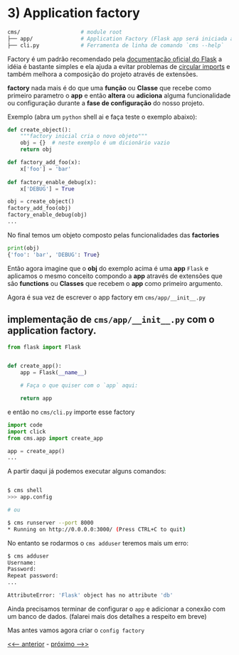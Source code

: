 # 3) Application factory

```bash             # Testes com py.test
cms/                   # module root
├── app/               # Application Factory (Flask app será iniciada aqui)
├── cli.py             # Ferramenta de linha de comando `cms --help`
```

Factory é um padrão recomendado pela [documentação oficial do Flask](http://flask.pocoo.org/docs/0.12/patterns/appfactories/#basic-factories) a idéia é bastante simples e ela ajuda a evitar problemas de [circular imports](http://pythonclub.com.br/what-the-flask-pt-2-flask-patterns-boas-praticas-na-estrutura-de-aplicacoes-flask.html#circular_imports) e também melhora a composição do projeto através de extensões.

**factory** nada mais é do que uma **função** ou **Classe** que recebe como primeiro parametro o **app** e então **altera** ou **adiciona** alguma funcionalidade ou configuração durante a **fase de configuração** do nosso projeto.

Exemplo (abra um `python` shell ai e faça teste o exemplo abaixo):

```python
def create_object():
    """factory inicial cria o novo objeto"""
    obj = {}  # neste exemplo é um dicionário vazio
    return obj

def factory_add_foo(x):
    x['foo'] = 'bar'
    
def factory_enable_debug(x):
    x['DEBUG'] = True

obj = create_object()
factory_add_foo(obj)
factory_enable_debug(obj)
...
```

No final temos um objeto composto pelas funcionalidades das **factories**

```python
print(obj)
{'foo': 'bar', 'DEBUG': True}
```

Então agora imagine que o **obj** do exemplo acima é uma **app** `Flask` e aplicamos o mesmo conceito compondo a **app** através de extensões que são **functions** ou **Classes** que recebem o **app** como primeiro argumento. 

Agora é sua vez de escrever o app factory em `cms/app/__init__.py`

## implementação de `cms/app/__init__.py` com o application factory.


```py
from flask import Flask


def create_app():
    app = Flask(__name__)

    # Faça o que quiser com o `app` aqui:

    return app

```

e então no `cms/cli.py` importe esse factory

```py
import code
import click
from cms.app import create_app

app = create_app()
...
```

A partir daqui já podemos executar alguns comandos:

```bash

$ cms shell
>>> app.config

# ou

$ cms runserver --port 8000
* Running on http://0.0.0.0:3000/ (Press CTRL+C to quit)
```

No entanto se rodarmos o `cms adduser` teremos mais um erro:

```bash
$ cms adduser
Username: 
Password:
Repeat password:
...

AttributeError: 'Flask' object has no attribute 'db'

```

Ainda precisamos terminar de configurar o `app` e adicionar a conexão com um banco de
dados. (falarei mais dos detalhes a respeito em breve)

Mas antes vamos agora criar o `config factory`


[<<-- anterior](../../../tree/cms_2_cli/cms)  -  [próximo -->>](../../../tree/cms_3_config_factory/cms)

